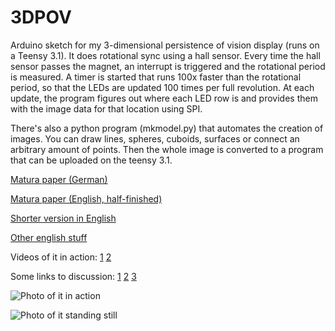 3DPOV
=====

Arduino sketch for my 3-dimensional persistence of vision display (runs on a Teensy 3.1). It does rotational sync using a hall sensor. Every time the hall sensor passes the magnet, an interrupt is triggered and the rotational period is measured. A timer is started that runs 100x faster than the rotational period, so that the LEDs are updated 100 times per full revolution. At each update, the program figures out where each LED row is and provides them with the image data for that location using SPI.

There's also a python program (mkmodel.py) that automates the creation of images. You can draw lines, spheres, cuboids, surfaces or connect an arbitrary amount of points. Then the whole image is converted to a program that can be uploaded on the teensy 3.1.

[Matura paper (German)](http://tiny.cc/3DPOV)

[Matura paper (English, half-finished)](https://github.com/mbjd/english-paper/blob/master/paper.pdf)

[Shorter version in English](https://github.com/mbjd/english-paper/blob/master/paper-short.pdf)

[Other english stuff](https://github.com/mbjd/english-paper)

Videos of it in action: [1](https://www.youtube.com/watch?v=bCETWNgBxbI) [2](https://www.youtube.com/watch?v=-gFsKhf5J-I)


Some links to discussion: [1](http://www.reddit.com/r/electronics/comments/2m6apx/finally_my_led_board_works_had_to_make_a_little/) [2](http://www.reddit.com/r/electronics/comments/2nrek4/almost_working_3d_pov_display/) [3](http://www.reddit.com/r/electronics/comments/2q9sg6/my_3d_pov_in_action_as_promised/)

![Photo of it in action](http://imgur.com/weyXNIT.jpg)

![Photo of it standing still](http://imgur.com/SMb0HIS.jpg)
